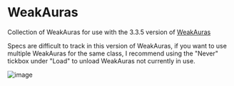 # WeakAuras

Collection of WeakAuras for use with the 3.3.5 version of [WeakAuras](https://github.com/KarazhanChessClub/WeakAura-3.3.5)

Specs are difficult to track in this version of WeakAuras, if you want to use multiple WeakAuras for the same class, I recommend using the "Never" tickbox under "Load" to unload WeakAuras not currently in use.

![image](https://user-images.githubusercontent.com/15280301/150193511-64fff971-f7aa-4eda-9fb9-954859b889e9.png)



